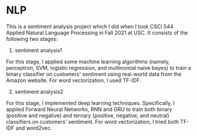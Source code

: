 # NLP
This is a sentiment analysis project which I did when I took CSCI 544 Applied Natural Language Processing in Fall 2021 at USC. It consists of the following two stages:

1. sentiment analysis1

For this stage, I applied some machine learning algorithms (namely, perceptron, SVM, logistic regression, and multinomial naive bayes) to train a binary classifier on customers' sentiment using real-world data from the Amazon website. For word vectorization, I used TF-IDF.

2. sentiment analysis2

For this stage, I implemented deep learning techniques. Specifically, I applied Forward Neural Networks, RNN and GRU to train both binary (positive and negative) and ternary (positive, negative, and neutral) classifiers on customers' sentiment. For word vectorization, I tried both TF-IDF and word2vec.

